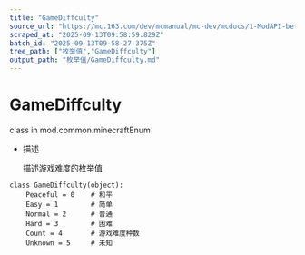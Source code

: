 ```yaml
---
title: "GameDiffculty"
source_url: "https://mc.163.com/dev/mcmanual/mc-dev/mcdocs/1-ModAPI-beta/%E6%9E%9A%E4%B8%BE%E5%80%BC/GameDiffculty.html?catalog=1"
scraped_at: "2025-09-13T09:58:59.829Z"
batch_id: "2025-09-13T09-58-27-375Z"
tree_path: ["枚举值","GameDiffculty"]
output_path: "枚举值/GameDiffculty.md"
---
```


#  GameDiffculty

class in mod.common.minecraftEnum

*   描述
    
    描述游戏难度的枚举值
    

```
class GameDiffculty(object):
	Peaceful = 0	# 和平
	Easy = 1		# 简单
	Normal = 2		# 普通
	Hard = 3		# 困难
	Count = 4		# 游戏难度种数
	Unknown = 5		# 未知


```